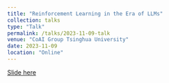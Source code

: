 ```yaml
---
title: "Reinforcement Learning in the Era of LLMs"
collection: talks
type: "Talk"
permalink: /talks/2023-11-09-talk
venue: "CoAI Group Tsinghua University"
date: 2023-11-09
location: "Online"
---
```


<a href="https://holarissun.github.io/files/RLHF_Nov.pdf">Slide here</a>

